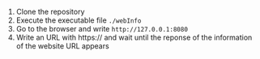 1. Clone the repository
2. Execute the executable file 
```./webInfo```
3. Go to the browser and write `http://127.0.0.1:8080`
4. Write an URL with https:// and wait until the reponse of the information of the website URL appears

 
